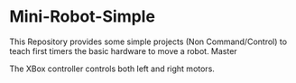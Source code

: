 # Mini-Robot-Simple
This Repository provides some simple projects (Non Command/Control)  to teach first timers the basic hardware to move a robot. Master

The XBox controller controls both left and right motors.  
